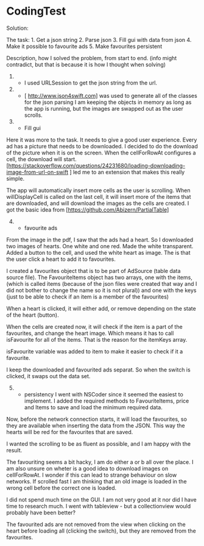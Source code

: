 #  CodingTest

Solution:


The task:
    1. Get a json string
    2. Parse json
    3. Fill gui with data from json
    4. Make it possible to favourite ads
    5. Make favourites persistent

Description, how I solved the problem, from start to end. (info might contradict, but that is because it is how I thought when solving)

1. - I used URLSession to get the json string from the url.
2. - [ http://www.json4swift.com] was used to generate all of the classes for the json parsing
    I am keeping the objects in memory as long as the app is running, but the images are swapped out as the user scrolls.

3. - Fill gui

Here it was more to the task. It needs to give a good user experience. Every ad has a picture that needs to be downloaded. I decided to do the download of the picture when it is on the screen. When the cellForRowAt configures a cell, the download will start. [https://stackoverflow.com/questions/24231680/loading-downloading-image-from-url-on-swift ]    led me to an extension that makes this really simple.

The app will automatically insert more cells as the user is scrolling. When willDisplayCell is called on the last cell, it will insert more of the items that are downloaded, and will download the images as the cells are created. I got the basic idea from [https://github.com/Abizern/PartialTable]


4. - favourite ads

From the image in the pdf, I saw that the ads had a heart. So I downloaded two images of hearts. One white and one red. Made the white transparent. Added a button to the cell, and used the white heart as image. The is that the user click a heart to add it to favourites.

I created a favourites object that is to be part of AdSource (table data source file). The FavouriteItems object has two arrays, one with the items, (which is called items (because of the json files were created that way and I did not bother to change the name so it is not plural)) and one with the keys (just to be able to check if an item is a member of the favourites)

When a heart is clicked, it will either add, or remove depending on the state of the heart (button).

When the cells are created now, it will check if the item is a part of the favourites, and change the heart image. Which means it has to call isFavourite for all of the items. That is the reason for the itemKeys array.

isFavourite variable was added to item to make it easier to check if it a favourite.

I keep the downloaded and favourited ads separat. So when the switch is clicked, it swaps out the data set.


5. - persistency
I went with NSCoder since it seemed the easiest to implement. I added the required methods to FavouriteItems, price and Items to save and load the minimum required data.

Now, before the network connection starts, it will load the favourites, so they are available when inserting the data from the JSON. This way the hearts will be red for the favourites that are saved.


I wanted the scrolling to be as fluent as possible, and I am happy with the result.


The favouriting seems a bit hacky, I am do either a or b all over the place. I am also unsure on wheter is a good idea to download images on cellForRowAt. I wonder if this can lead to strange behaviour on slow networks. If scrolled fast I am thinking that an old image is loaded in the wrong cell before the correct one is loaded.

I did not spend much time on the GUI. I am not very good at it nor did I have time to research much. I went with tableview - but a collectionview would probably have been better?

The favourited ads are not removed from the view when clicking on the heart before loading all (clicking the switch), but they are removed from the favourites.
